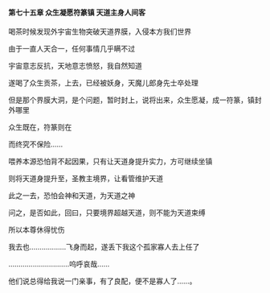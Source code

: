 #### 第七十五章 众生凝愿符篆镇 天道主身人间客


喝茶时候发现外宇宙生物突破天道界膜，入侵本方我们世界

由于一直人天合一，任何事情几乎瞒不过

宇宙意志反抗，天地意志愤怒，我自然知道

遂喝了众生贡茶，上去，已经被妖身，天魔儿郎身先士卒处理

但是那个界膜大洞，是个问题，暂时封上，说将出来，众生愿凝，成一符篆，镇封外哪里

众生既在，符篆则在

而终究不保险……

喂养本源恐怕背不起因果，只有让天道身提升实力，方可继续坐镇

则将天道身提升至，圣教主境界，让看管维护天道

此之一去，恐怕会神和天道，为天道之神

问之，是否如此，回曰，只要境界超越天道，则不能为天道束缚

所以本尊休得忧伤

我去也………………飞身而起，遂丢下我这个孤家寡人去上任了

…………………………呜呼哀哉……

他们说总得给我说一门亲事，有了良配，便不是寡人了……。



